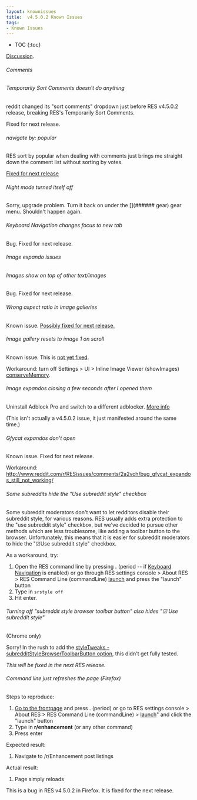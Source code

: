 ```yaml
---
layout: knownissues
title:  v4.5.0.2 Known Issues
tags:
- Known Issues
---
```


* TOC
{:toc}

[Discussion](http://www.reddit.com/r/RESissues/comments/2a1zde/res_v4502_known_issues/).

###### Comments

###### Temporarily Sort Comments doesn't do anything

reddit changed its "sort comments" dropdown just before RES v4.5.0.2 release, breaking RES's Temporarily Sort Comments.

Fixed for next release.

###### navigate by: popular

RES sort by popular when dealing with comments just brings me straight down the comment list without sorting by votes.

[Fixed for next release](https://github.com/honestbleeps/Reddit-Enhancement-Suite/issues/1526)


###### Night mode turned itself off

Sorry, upgrade problem. Turn it back on under the [](###### gear) gear menu.  Shouldn't happen again.

###### Keyboard Navigation changes focus to new tab

Bug. Fixed for next release.

###### Image expando issues

###### Images show on top of other text/images

Bug.  Fixed for next release.

###### Wrong aspect ratio in image galleries

Known issue.  [Possibly fixed for next release.](https://github.com/honestbleeps/Reddit-Enhancement-Suite/issues/1496)

###### Image gallery resets to image 1 on scroll

Known issue. This is [not yet fixed](https://github.com/honestbleeps/Reddit-Enhancement-Suite/issues/1494).

Workaround: turn off Settings > UI > Inline Image Viewer (showImages) [conserveMemory](/r/RESissues/wiki/knownissues/4_5_0_2#!settings/showImages/conserveMemory).



###### Image expandos closing a few seconds after I opened them

Uninstall Adblock Pro and switch to a different adblocker.  [More info](http://www.reddit.com/r/Enhancement/wiki/support/extensionconflicts)

(This isn't actually a v4.5.0.2 issue, it just manifested around the same time.)

###### Gfycat expandos don't open

Known issue. Fixed for next release.

Workaround: http://www.reddit.com/r/RESissues/comments/2a2vch/bug_gfycat_expandos_still_not_working/

###### Some subreddits hide the "Use subreddit style" checkbox

Some subreddit moderators don't want to let redditors disable their subreddit style, for various reasons.  RES usually adds extra protection to the "use subreddit style" checkbox, but we've decided to pursue other methods which are less troublesome, like adding a toolbar button to the browser.  Unfortunately, this means that it is easier for subreddit moderators to hide the "☑Use subreddit style" checkbox.

As a workaround, try:

1. Open the RES command line by pressing **.** (period -- if [Keyboard Navigation](/r/RESissues/wiki/knownissues/4_5_0_2#!settings/keyboardNav) is enabled) or go through RES settings console > About RES > RES Command Line (commandLine) [launch](/r/RESissues/wiki/edit/knownissues/4_5_0_2#!settings/commandLine/launch) and press the "launch" button
1. Type in `srstyle off`
1. Hit enter.

###### Turning off "subreddit style browser toolbar button" also hides "☑ Use subreddit style"

(Chrome only)

Sorry!  In the rush to add the [styleTweaks - subredditStyleBrowserToolbarButton option](/r/RESissues/wiki/knownissues/4_5_0_2#!settings/styleTweaks/subredditStyleBrowserToolbarButton), this didn't get fully tested.

*This will be fixed in the next RES release.*


###### Command line just refreshes the page (Firefox)

Steps to reproduce:


1. [Go to the frontpage](/#) and press . (period) or go to RES settings console > About RES > RES Command Line (commandLine) > [launch](/r/RESissues/wiki/knownissues/4_5_0_2#!settings/commandLine/launch)" and click the "launch" button
1. Type in **r/enhancement** (or any other command)
1. Press enter

Expected result:

1. Navigate to /r/Enhancement post listings

Actual result:

1. Page simply reloads

This is a bug in RES v4.5.0.2 in Firefox.    It is fixed for the next release.
